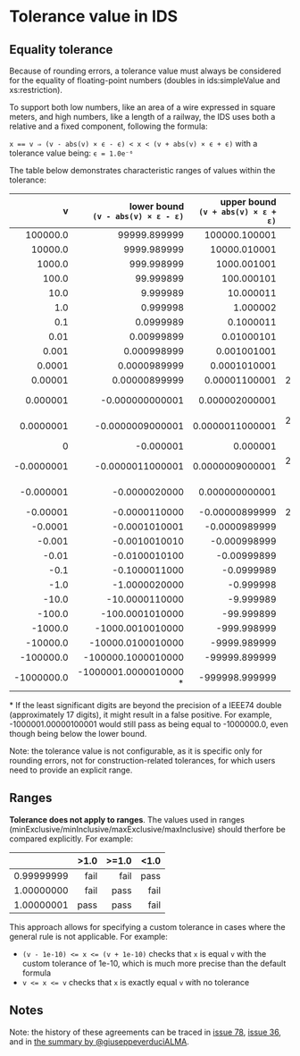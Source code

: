 # Tolerance value in IDS

## Equality tolerance

Because of rounding errors, a tolerance value must always be considered for the equality of floating-point numbers (doubles in ids:simpleValue and xs:restriction).

To support both low numbers, like an area of a wire expressed in square meters, and high numbers, like a length of a railway, the IDS uses both a relative and a fixed component, following the formula:

`x == v ⇒ (v - abs(v) × ϵ - ϵ) < x < (v + abs(v) × ϵ + ϵ)`
with a tolerance value being: `ϵ = 1.0e⁻⁶`

The table below demonstrates characteristic ranges of values within the tolerance:

|          v | lower bound<br>`(v - abs(v) × ε - ε)` | upper bound<br>`(v + abs(v) × ε + ε)` | absolute delta |
| ---------: | ------------------------------------: | ------------------------------------: | -------------: |
|   100000.0 |                          99999.899999 |                         100000.100001 |       0.200002 |
|    10000.0 |                           9999.989999 |                          10000.010001 |       0.020002 |
|     1000.0 |                            999.998999 |                           1000.001001 |       0.002002 |
|      100.0 |                             99.999899 |                            100.000101 |       0.000202 |
|       10.0 |                              9.999989 |                             10.000011 |        2.2E-05 |
|        1.0 |                              0.999998 |                              1.000002 |          4E-06 |
|        0.1 |                             0.0999989 |                             0.1000011 |        2.2E-06 |
|       0.01 |                            0.00999899 |                            0.01000101 |       2.02E-06 |
|      0.001 |                           0.000998999 |                           0.001001001 |      2.002E-06 |
|     0.0001 |                          0.0000989999 |                          0.0001010001 |     2.0002E-06 |
|    0.00001 |                         0.00000899999 |                         0.00001100001 |    2.00002E-06 |
|   0.000001 |                       -0.000000000001 |                        0.000002000001 |   2.000002E-06 |
|  0.0000001 |                      -0.0000009000001 |                       0.0000011000001 |  2.0000002E-06 |
|          0 |                             -0.000001 |                              0.000001 |        2.0E-06 |
| -0.0000001 |                      -0.0000011000001 |                       0.0000009000001 |  2.0000002E-06 |
|  -0.000001 |                         -0.0000020000 |                        0.000000000001 |   2.000002E-06 |
|   -0.00001 |                         -0.0000110000 |                        -0.00000899999 |    2.00002E-06 |
|    -0.0001 |                         -0.0001010001 |                         -0.0000989999 |     2.0002E-06 |
|     -0.001 |                         -0.0010010010 |                          -0.000998999 |      2.002E-06 |
|      -0.01 |                         -0.0100010100 |                           -0.00999899 |       2.02E-06 |
|       -0.1 |                         -0.1000011000 |                            -0.0999989 |        2.2E-06 |
|       -1.0 |                         -1.0000020000 |                             -0.999998 |          4E-06 |
|      -10.0 |                        -10.0000110000 |                             -9.999989 |        2.2E-05 |
|     -100.0 |                       -100.0001010000 |                            -99.999899 |       0.000202 |
|    -1000.0 |                      -1000.0010010000 |                           -999.998999 |       0.002002 |
|   -10000.0 |                     -10000.0100010000 |                          -9999.989999 |       0.020002 |
|  -100000.0 |                    -100000.1000010000 |                         -99999.899999 |       0.200002 |
| -1000000.0 |                 -1000001.0000010000 * |                        -999998.999999 |       2.000002 |

\* If the least significant digits are beyond the precision of a IEEE74 double (approximately 17 digits), it might result in a false positive. For example, -1000001.00000100001 would still pass as being equal to -1000000.0, even though being below the lower bound.

Note: the tolerance value is not configurable, as it is specific only for rounding errors, not for construction-related tolerances, for which users need to provide an explicit range.

## Ranges

**Tolerance does not apply to ranges**. The values used in ranges (minExclusive/minInclusive/maxExclusive/maxInclusive) should therfore be compared explicitly. For example:

|            | >1.0 | >=1.0 | <1.0 |
| ---------: | ---: | ----: | ---: |
| 0.99999999 | fail |  fail | pass |
| 1.00000000 | fail |  pass | fail |
| 1.00000001 | pass |  pass | fail |

This approach allows for specifying a custom tolerance in cases where the general rule is not applicable. For example:

- `(v - 1e-10) <= x <= (v + 1e-10)` checks that `x` is equal `v` with the custom tolerance of 1e-10, which is much more precise than the default formula
- `v <= x <= v` checks that `x` is exactly equal `v` with no tolerance

## Notes

Note: the history of these agreements can be traced in [issue 78](https://github.com/buildingSMART/IDS/issues/78), [issue 36](https://github.com/buildingSMART/IDS/issues/36), and in [the summary by @giuseppeverduciALMA](https://github.com/buildingSMART/IDS/blob/0d50fd8f2dbd5b388f6fafb67da255cc3ce2b4ca/Documentation/tolerance.md).
